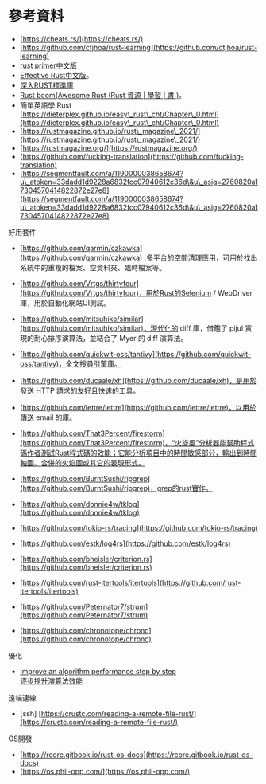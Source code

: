 # 參考資料

* [https://cheats.rs/](https://cheats.rs/)
* [https://github.com/ctjhoa/rust-learning](https://github.com/ctjhoa/rust-learning)
* [rust primer中文版](https://rustcc.gitbooks.io/rustprimer/content/)
* [Effective Rust中文版](https://rustx-labs.github.io/effective-rust-cn/)。
* [深入RUST標準庫](https://github.com/Warrenren/inside-rust-std-library)
* [Rust boom(Awesome Rust (Rust 資源 | 學習 | 書 )](https://rust-boom.github.io/rust-boom/)。
* 簡單英語學 Rust [https://dieterplex.github.io/easy\_rust\_cht/Chapter\_0.html](https://dieterplex.github.io/easy\_rust\_cht/Chapter\_0.html)
* [https://rustmagazine.github.io/rust\_magazine\_2021/](https://rustmagazine.github.io/rust\_magazine\_2021/)
* [https://rustmagazine.org/](https://rustmagazine.org/)
* [https://github.com/fucking-translation](https://github.com/fucking-translation)
* [https://segmentfault.com/a/1190000038658674?u\_atoken=33dadd1d9228a6832fcc07940612c36d\&u\_asig=2760820a17304570414822872e27e8](https://segmentfault.com/a/1190000038658674?u\_atoken=33dadd1d9228a6832fcc07940612c36d\&u\_asig=2760820a17304570414822872e27e8)



好用套件

* &#x20;[https://github.com/qarmin/czkawka](https://github.com/qarmin/czkawka) ,多平台的空間清理應用，可用於找出系統中的重複的檔案、空資料夾、臨時檔案等。
* [https://github.com/Vrtgs/thirtyfour](https://github.com/Vrtgs/thirtyfour)，用於Rust的Selenium / WebDriver庫，用於自動化網站UI測試。
* [https://github.com/mitsuhiko/similar](https://github.com/mitsuhiko/similar)，現代化的 diff 庫，借鑑了 pijul 實現的耐心排序演算法，並結合了 Myer 的 diff 演算法。
* [https://github.com/quickwit-oss/tantivy](https://github.com/quickwit-oss/tantivy)，全文搜尋引擎庫。
* [https://github.com/ducaale/xh](https://github.com/ducaale/xh)，是用於發送 HTTP 請求的友好且快速的工具。
* [https://github.com/lettre/lettre](https://github.com/lettre/lettre)，以用於傳送 email 的庫。
* [https://github.com/That3Percent/firestorm](https://github.com/That3Percent/firestorm)，“火旋風”分析器能幫助程式碼作者測試Rust程式碼的效能；它能分析項目中的時間敏感部分，輸出到時間軸圖、合併的火焰圖或其它的表現形式。
* [https://github.com/BurntSushi/ripgrep](https://github.com/BurntSushi/ripgrep)，grep的rust實作。
* [https://github.com/donnie4w/tklog](https://github.com/donnie4w/tklog)
* [https://github.com/tokio-rs/tracing](https://github.com/tokio-rs/tracing)
* [https://github.com/estk/log4rs](https://github.com/estk/log4rs)
* [https://github.com/bheisler/criterion.rs](https://github.com/bheisler/criterion.rs)



* [https://github.com/rust-itertools/itertools](https://github.com/rust-itertools/itertools)
* [https://github.com/Peternator7/strum](https://github.com/Peternator7/strum)
* [https://github.com/chronotope/chrono](https://github.com/chronotope/chrono)

優化

* [Improve an algorithm performance step by step\
  逐步提升演算法效能](https://blog.mapotofu.org/blogs/rabitq-bench/)

遠端連線

* \[ssh] [https://crustc.com/reading-a-remote-file-rust/](https://crustc.com/reading-a-remote-file-rust/)

OS開發

* [https://rcore.gitbook.io/rust-os-docs](https://rcore.gitbook.io/rust-os-docs)
* [https://os.phil-opp.com/](https://os.phil-opp.com/)
